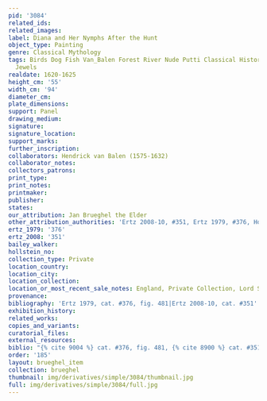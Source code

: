```yaml
---
pid: '3084'
related_ids: 
related_images: 
label: Diana and Her Nymphs After the Hunt
object_type: Painting
genre: Classical Mythology
tags: Birds Dog Fish Van_Balen Forest River Nude Putti Classical History Mythological
  Jewels
realdate: 1620-1625
height_cm: '55'
width_cm: '94'
diameter_cm: 
plate_dimensions: 
support: Panel
drawing_medium: 
signature: 
signature_location: 
support_marks: 
further_inscription: 
collaborators: Hendrick van Balen (1575-1632)
collaborator_notes: 
collectors_patrons: 
print_type: 
print_notes: 
printmaker: 
publisher: 
states: 
our_attribution: Jan Brueghel the Elder
other_attribution_authorities: 'Ertz 2008-10, #351, Ertz 1979, #376, Honig database'
ertz_1979: '376'
ertz_2008: '351'
bailey_walker: 
hollstein_no: 
collection_type: Private
location_country: 
location_city: 
location_collection: 
location_or_most_recent_sale_notes: England, Private Collection, Lord Spencer
provenance: 
bibliography: 'Ertz 1979, cat. #376, fig. 481|Ertz 2008-10, cat. #351'
exhibition_history: 
related_works: 
copies_and_variants: 
curatorial_files: 
external_resources: 
biblio: "{% cite 9004 %} cat. #376, fig. 481, {% cite 8900 %} cat. #351"
order: '185'
layout: brueghel_item
collection: brueghel
thumbnail: img/derivatives/simple/3084/thumbnail.jpg
full: img/derivatives/simple/3084/full.jpg
---
```

